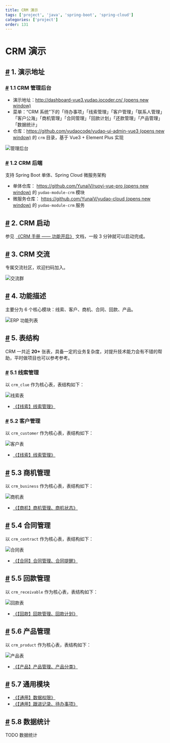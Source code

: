 ```yaml
---
title: CRM 演示
tags: ['project', 'java', 'spring-boot', 'spring-cloud']
categories: ['project']
order: 131
---
```

# CRM 演示

## [#](#_1-演示地址) 1. 演示地址

 ### [#](#_1-1-crm-管理后台) 1.1 CRM 管理后台

 * 演示地址：[http://dashboard-vue3.yudao.iocoder.cn/  (opens new window)](http://dashboard-vue3.yudao.iocoder.cn/)
* 菜单：“CRM 系统”下的「待办事项」「线索管理」「客户管理」「联系人管理」「客户公海」「商机管理」「合同管理」「回款计划」「还款管理」「产品管理」「数据统计」
* 仓库：[https://github.com/yudaocode/yudao-ui-admin-vue3  (opens new window)](https://github.com/yudaocode/yudao-ui-admin-vue3) 的 `crm` 目录，基于 Vue3 + Element Plus 实现

 ![管理后台](https://doc.iocoder.cn/img/CRM%E6%89%8B%E5%86%8C/%E5%8A%9F%E8%83%BD%E6%BC%94%E7%A4%BA/%E7%AE%A1%E7%90%86%E5%90%8E%E5%8F%B0.png)

 ### [#](#_1-2-crm-后端) 1.2 CRM 后端

 支持 Spring Boot 单体、Spring Cloud 微服务架构

 * 单体仓库： [https://github.com/YunaiV/ruoyi-vue-pro  (opens new window)](https://github.com/YunaiV/ruoyi-vue-pro) 的 `yudao-module-crm` 模块
* 微服务仓库： [https://github.com/YunaiV/yudao-cloud  (opens new window)](https://github.com/YunaiV/yudao-cloud) 的 `yudao-module-crm` 服务

 ## [#](#_2-crm-启动) 2. CRM 启动

 参见 [《CRM 手册 —— 功能开启》](/crm/build/) 文档，一般 3 分钟就可以启动完成。

 ## [#](#_3-crm-交流) 3. CRM 交流

 专属交流社区，欢迎扫码加入。

 ![交流群](https://doc.iocoder.cn/img/ad/zsxq_crm.png)

 ## [#](#_4-功能描述) 4. 功能描述

 主要分为 6 个核心模块：线索、客户、商机、合同、回款、产品。

 ![ERP 功能列表](https://doc.iocoder.cn/img/common/crm-feature.png)

 ## [#](#_5-表结构) 5. 表结构

 CRM 一共近 **20+** 张表，具备一定的业务复杂度，对提升技术能力会有不错的帮助，平时做项目也可以参考参考。

 ### [#](#_5-1-线索管理) 5.1 线索管理

 以 `crm_clue` 作为核心表，表结构如下：

 ![线索表](https://doc.iocoder.cn/img/CRM%E6%89%8B%E5%86%8C/%E5%8A%9F%E8%83%BD%E6%BC%94%E7%A4%BA/%E7%BA%BF%E7%B4%A2%E8%A1%A8.png)

 * [《【线索】线索管理》](/crm/clue/)

 ### [#](#_5-2-客户管理) 5.2 客户管理

 以 `crm_customer` 作为核心表，表结构如下：

 ![客户表](https://doc.iocoder.cn/img/CRM%E6%89%8B%E5%86%8C/%E5%8A%9F%E8%83%BD%E6%BC%94%E7%A4%BA/%E5%AE%A2%E6%88%B7%E8%A1%A8.png)

 * [《【线索】线索管理》](/crm/customer/)

 ## [#](#_5-3-商机管理) 5.3 商机管理

 以 `crm_business` 作为核心表，表结构如下：

 ![商机表](https://doc.iocoder.cn/img/CRM%E6%89%8B%E5%86%8C/%E5%8A%9F%E8%83%BD%E6%BC%94%E7%A4%BA/%E5%95%86%E6%9C%BA%E8%A1%A8.png)

 * [《【商机】商机管理、商机状态》](/crm/business/)

 ## [#](#_5-4-合同管理) 5.4 合同管理

 以 `crm_contract` 作为核心表，表结构如下：

 ![合同表](https://doc.iocoder.cn/img/CRM%E6%89%8B%E5%86%8C/%E5%8A%9F%E8%83%BD%E6%BC%94%E7%A4%BA/%E5%90%88%E5%90%8C%E8%A1%A8.png)

 * [《【合同】合同管理、合同提醒》](/crm/contract/)

 ## [#](#_5-5-回款管理) 5.5 回款管理

 以 `crm_receivable` 作为核心表，表结构如下：

 ![回款表](https://doc.iocoder.cn/img/CRM%E6%89%8B%E5%86%8C/%E5%8A%9F%E8%83%BD%E6%BC%94%E7%A4%BA/%E5%9B%9E%E6%AC%BE%E8%A1%A8.png)

 * [《【回款】回款管理、回款计划》](/crm/receivable/)

 ## [#](#_5-6-产品管理) 5.6 产品管理

 以 `crm_product` 作为核心表，表结构如下：

 ![产品表](https://doc.iocoder.cn/img/CRM%E6%89%8B%E5%86%8C/%E5%8A%9F%E8%83%BD%E6%BC%94%E7%A4%BA/%E4%BA%A7%E5%93%81%E8%A1%A8.png)

 * [《【产品】产品管理、产品分类》](/crm/product/)

 ## [#](#_5-7-通用模块) 5.7 通用模块

 * [《【通用】数据权限》](/crm/permission/)
* [《【通用】跟进记录、待办事项》](/crm/follow-up/)

 ## [#](#_5-8-数据统计) 5.8 数据统计

 TODO 数据统计

